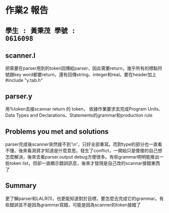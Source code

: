 # 作業2 報告

**<pre>學生 : 黃秉茂 	學號 : 0616098</pre>**
---
## scanner.l
	
把需要在parser用到的token回傳給parser，因此需要return，幾乎所有的標點符號跟key word都要return，還有回傳string、integer和real。要在header加上#include "y.tab.h"

## parser.y

用%token去接scannar return 的 token， 依據作業要求去完成Program Units、Data Types and Declarations、Statements的grammar和production rule

## Problems you met and solutions

parser完成後scanner突然接不到'\n'，只好全部重寫。而對type的部分也一直看不懂，後來看測資才知道是什麼意思。發生了conflict，一開始只是傻傻的自己想怎麼解決，後來去看parser.output debug方便很多。有些grammar明明能推出一些token list，但卻一直顯示錯誤訊息，後來才發現是自己改的scannar接錯東西了

## Summary

更了解parser和LALR(1)，也更能知道對於目標，要怎麼去完成它的grammar。有些錯誤並不是因為grammar寫錯，可能是因為scanner的token接錯了
